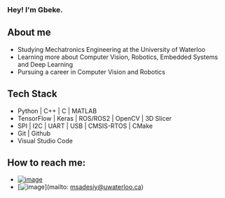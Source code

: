 ### Hey! I'm Gbeke. 

## About me
  - Studying Mechatronics Engineering at the University of Waterloo
  - Learning more about Computer Vision, Robotics, Embedded Systems and Deep Learning 
  - Pursuing a career in Computer Vision and Robotics

## Tech Stack
  - Python | C++ | C | MATLAB
  - TensorFlow | Keras | ROS/ROS2 | OpenCV | 3D Slicer 
  - SPI | I2C | UART | USB | CMSIS-RTOS | CMake
  - Git | Github
  - Visual Studio Code

## How to reach me:
  - [![image](https://user-images.githubusercontent.com/66129702/207127801-3ee146f5-e382-4858-86fa-2c1e08a3ef16.png)](https://www.linkedin.com/in/gbekea/)
  - [![image](https://user-images.githubusercontent.com/66129702/207129991-2f1d173f-152f-4fc0-8738-bd55808a9241.png)](mailto: msadesiy@uwaterloo.ca)

<!--
**GbekeAdesiyun/GbekeAdesiyun** is a ✨ _special_ ✨ repository because its `README.md` (this file) appears on your GitHub profile.

Here are some ideas to get you started:

- 🔭 I’m currently working on ...
- 🌱 I’m currently learning ...
- 👯 I’m looking to collaborate on ...
- 🤔 I’m looking for help with ...
- 💬 Ask me about ...
- 📫 How to reach me: ...
- 😄 Pronouns: ...
- ⚡ Fun fact: ...
-->
